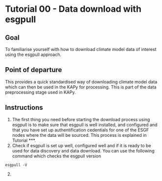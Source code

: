 # Tutorial 00 - Data download with esgpull

## Goal

To familiarise yourself with how to download climate model data of interest using the esgpull approach.

## Point of departure

This provides a quick standardised way of downloading climate model data which can then be used in the KAPy for processing. This is part of the data preprocessing stage used in KAPy.

## Instructions
1. The first thing you need before starting the download process using esgpull is to make sure that esgpull is well installed, and configured and that you have set up authentification cedentials for one of the ESGF nodes where the data will be sourced. This process is explained in Tutorial ***. 
2. Check if esgpull is set up well, configured well and if it is ready to be used for data discovery and data download. You can use the following command which checks the esgpull version
   
```
esgpull -V
```

2. 
